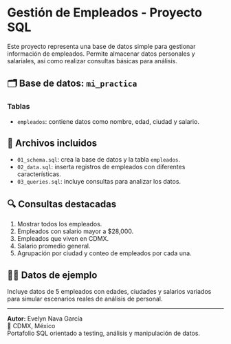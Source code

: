 # Gestión de Empleados - Proyecto SQL

Este proyecto representa una base de datos simple para gestionar información de empleados. Permite almacenar datos personales y salariales, así como realizar consultas básicas para análisis.

## 🗂 Base de datos: `mi_practica`

### Tablas

- `empleados`: contiene datos como nombre, edad, ciudad y salario.

## 📁 Archivos incluidos

- `01_schema.sql`: crea la base de datos y la tabla `empleados`.
- `02_data.sql`: inserta registros de empleados con diferentes características.
- `03_queries.sql`: incluye consultas para analizar los datos.

## 🔍 Consultas destacadas

1. Mostrar todos los empleados.
2. Empleados con salario mayor a $28,000.
3. Empleados que viven en CDMX.
4. Salario promedio general.
5. Agrupación por ciudad y conteo de empleados por cada una.

## 👩‍💼 Datos de ejemplo

Incluye datos de 5 empleados con edades, ciudades y salarios variados para simular escenarios reales de análisis de personal.

---

**Autor:** Evelyn Nava García  
📍 CDMX, México  
Portafolio SQL orientado a testing, análisis y manipulación de datos.
